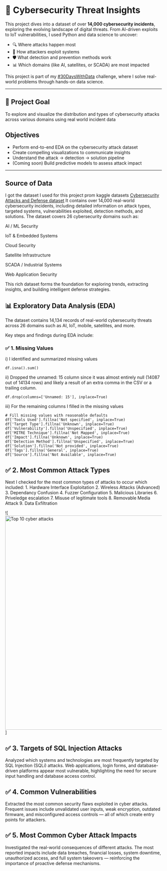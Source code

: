 # 🔐 Cybersecurity Threat Insights

This project dives into a dataset of over **14,000 cybersecurity incidents**, exploring the evolving landscape of digital threats. From AI-driven exploits to IoT vulnerabilities, I used Python and data science to uncover:

- 🔍 Where attacks happen most
- 🧠 How attackers exploit systems
- 🛡️ What detection and prevention methods work
- 📊 Which domains (like AI, satellites, or SCADA) are most impacted

This project is part of my [#30DaysWithData](https://github.com/w-kibor/30DaysWithData) challenge, where I solve real-world problems through hands-on data science.

---

## 📌 Project Goal
To explore and visualize the distribution and types of cybersecurity attacks across various domains using real world incident data

## Objectives
- Perform end-to-end EDA on the cybersecurity attack dataset
- Create compelling visualizations to communicate insights
- Understand the attack → detection → solution pipeline
- (Coming soon) Build predictive models to assess attack impact

---

## Source of Data
I got the dataset I used for this project prom kaggle datasets [Cybersecurity Attacks and Defense dataset](https://www.kaggle.com/datasets/tannubarot/cybersecurity-attack-and-defence-dataset)
It contains over 14,000 real-world cybersecurity incidents, including detailed information on attack types, targeted systems, vulnerabilities exploited, detection methods, and solutions. The dataset covers 26 cybersecurity domains such as:

AI / ML Security

IoT & Embedded Systems

Cloud Security

Satellite Infrastructure

SCADA / Industrial Systems

Web Application Security

This rich dataset forms the foundation for exploring trends, extracting insights, and building intelligent defense strategies.


## 📊 Exploratory Data Analysis (EDA)
The dataset contains 14,134 records of real-world cybersecurity threats across 26 domains such as AI, IoT, mobile, satellites, and more.

Key steps and findings during EDA include:

### ✅ 1. Missing Values
i) I identified and summarized missing values
```
df.isna().sum()
```

ii) Dropped the unnamed: 15 column since it was almost entirely null (14087 out of 14134 rows) and likely a result of an extra comma in the CSV or a trailing column.
```
df.drop(columns=['Unnamed: 15'], inplace=True)
```

iii) For the remaining columns I filled in the missing values
```
# Fill missing values with reasonable defaults
df['Tools Used'].fillna('Not specified', inplace=True)
df['Target Type'].fillna('Unknown', inplace=True)
df['Vulnerability'].fillna('Unspecified', inplace=True)
df['MITRE Technique'].fillna('Not Mapped', inplace=True)
df['Impact'].fillna('Unknown', inplace=True)
df['Detection Method'].fillna('Unspecified', inplace=True)
df['Solution'].fillna('Not provided', inplace=True)
df['Tags'].fillna('General', inplace=True)
df['Source'].fillna('Not Available', inplace=True)

```

## ✅ 2. Most Common Attack Types
Next I checked for the most common types of attacks to occur which included:
        1. Hardware Interface Exploitation
        2. Wireless Attacks (Advanced)
        3. Dependancy Confusion
        4. Fuzzer Configuration
        5. Malicious Libraries
        6. Priveledge escalation
        7. Misuse of legitimate tools
        8. Removable Media Attack
        9. Data Exfiltration

![<img width="1482" height="687" alt="Top 10 cyber attacks" src="https://github.com/user-attachments/assets/046a9276-43d2-42c4-8639-5d26926d71ed" />
]

## ✅ 3. Targets of SQL Injection Attacks
Analyzed which systems and technologies are most frequently targeted by SQL Injection (SQLi) attacks. Web applications, login forms, and database-driven platforms appear most vulnerable, highlighting the need for secure input handling and database access control.


## ✅ 4. Common Vulnerabilities
Extracted the most common security flaws exploited in cyber attacks. Frequent issues include unvalidated user inputs, weak encryption, outdated firmware, and misconfigured access controls — all of which create entry points for attackers.


## ✅ 5. Most Common Cyber Attack Impacts
Investigated the real-world consequences of different attacks. The most reported impacts include data breaches, financial losses, system downtime, unauthorized access, and full system takeovers — reinforcing the importance of proactive defense mechanisms.

